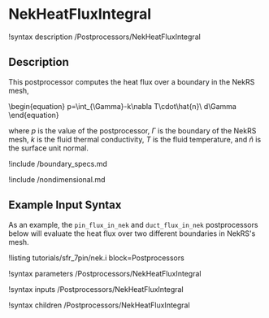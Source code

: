 # NekHeatFluxIntegral

!syntax description /Postprocessors/NekHeatFluxIntegral

## Description

This postprocessor computes the heat flux over a boundary in the NekRS mesh,

\begin{equation}
p=\int_{\Gamma}-k\nabla T\cdot\hat{n}\ d\Gamma
\end{equation}

where $p$ is the value of the postprocessor,
$\Gamma$ is the boundary of the NekRS mesh,
$k$ is the fluid thermal conductivity, $T$ is the fluid temperature,
and $\hat{n}$ is the surface unit normal.

!include /boundary_specs.md

!include /nondimensional.md

## Example Input Syntax

As an example, the `pin_flux_in_nek` and `duct_flux_in_nek` postprocessors
below will evaluate the heat flux
over two different boundaries in NekRS's mesh.

!listing tutorials/sfr_7pin/nek.i
  block=Postprocessors

!syntax parameters /Postprocessors/NekHeatFluxIntegral

!syntax inputs /Postprocessors/NekHeatFluxIntegral

!syntax children /Postprocessors/NekHeatFluxIntegral
